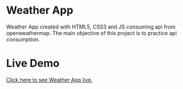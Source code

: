 # Weather App

Weather App created with HTML5, CSS3 and JS consuming api from openweathermap.
The main objective of this project is to practice api consumption.

# Live Demo

[Click here to see Weather App live.](https://lucasmorettorodrigues.github.io/Weather-App/)




